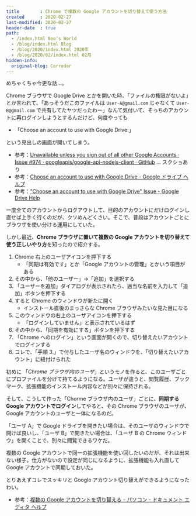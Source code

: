```yaml
---
title        : Chrome で複数の Google アカウントを切り替えて使う方法
created      : 2020-02-27
last-modified: 2020-02-27
header-date  : true
path:
  - /index.html Neo's World
  - /blog/index.html Blog
  - /blog/2020/index.html 2020年
  - /blog/2020/02/index.html 02月
hidden-info:
  original-blog: Corredor
---
```


めちゃくちゃ今更な話…。

Chrome ブラウザで Google Drive とかを開いた時、「ファイルの権限がないよ」とか言われて、「あっそうだこのファイルは `User-A@gmail.com` じゃなくて `User-B@gmail.com` で共有してたヤツだったわー」なんて気付いて、そっちのアカウントに再ログインしようとするんだけど、何度やっても

- 「Choose an account to use with Google Drive:」

という見出しの画面が開いてしまう。

- 参考：[Unavailable unless you sign out of all other Google Accounts · Issue #974 · googleapis/google-api-nodejs-client · GitHub](https://github.com/googleapis/google-api-nodejs-client/issues/974) … スクショあり
- 参考：[Choose an account to use with Google Drive - Google ドライブ ヘルプ](https://support.google.com/drive/forum/AAAAOxCWsTokb__tgHeeYk/?hl=ja)
- 参考：["Choose an account to use with Google Drive" Issue - Google Drive Help](https://support.google.com/drive/forum/AAAAOxCWsToHAg7cOrIj_M/?hl=nl)

一度全てのアカウントからログアウトして、目的のアカウントにだけログインし直せば上手く行くのだが、クソめんどくさい。そこで、普段はアカウントごとにブラウザを使い分ける運用にしていた。

しかし最近、**Chrome ブラウザに置いて複数の Google アカウントを切り替えて使う正しいやり方**を知ったので紹介する。

1. Chrome 右上のユーザアイコンを押下する
    - 「同期は有効です」とか「Google アカウントの管理」とかいう項目がある
2. その中から、「他のユーザー」→「追加」を選択する
3. 「ユーザーを追加」ダイアログが表示されたら、適当な名前を入力して「追加」ボタンを押下する
4. すると Chrome のウィンドウが新たに開く
    - インストール直後のまっさらな Chrome ブラウザみたいな見た目になる
5. このウィンドウの右上のユーザアイコンを押下する
    - 「ログインしていません」と表示されているはず
6. その中から、「同期を有効にする」ボタンを押下する
7. 「Chrome へのログイン」という画面が開くので、切り替えたいアカウントでログインする
8. コレで、「手順 3.」で付与したユーザ名のウィンドウを、「切り替えたいアカウント」に紐付けられた

初めに 「*Chrome ブラウザ内のユーザ*」というモノを作ると、このユーザごとにプロファイルを分けて持てるようになる。ユーザが違うと、閲覧履歴、ブックマーク、拡張機能のインストール内容などが別々に保持される。

そして、こうして作った「Chorme ブラウザ内のユーザ」ごとに、**同期する Google アカウントでログイン**してやると、その Chrome ブラウザのユーザが、Google アカウントのユーザと一体になるのだ。

「ユーザ A」で Google ドライブを開きたい場合は、そのユーザのウィンドウで開けば良いし、「ユーザ B」で開きたい場合は、「ユーザ B の Chrome ウィンドウ」を開くことで、別々に閲覧できるワケだ。

複数の Google アカウントで同一の拡張機能を使い回したいのだが、それは出来ない様子。仕方がないので設定が同じになるように、拡張機能も入れ直して Google アカウントで同期しておいた。

とりあえずコレでスッキリと Google アカウント切り替えができるようになったわい。

- 参考：[複数の Google アカウントを切り替える - パソコン - ドキュメント エディタ ヘルプ](https://support.google.com/docs/answer/2405894?co=GENIE.Platform%3DDesktop&hl=ja)
